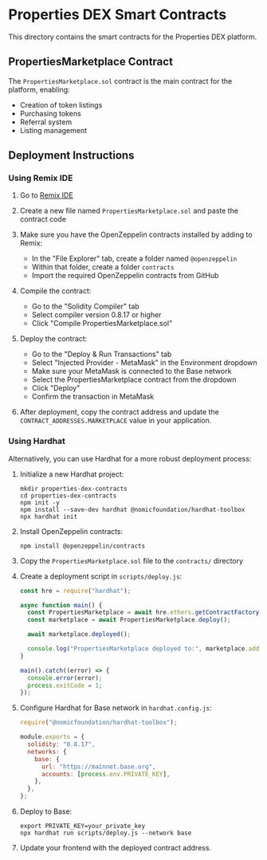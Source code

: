 
# Properties DEX Smart Contracts

This directory contains the smart contracts for the Properties DEX platform.

## PropertiesMarketplace Contract

The `PropertiesMarketplace.sol` contract is the main contract for the platform, enabling:

- Creation of token listings
- Purchasing tokens
- Referral system
- Listing management

## Deployment Instructions

### Using Remix IDE

1. Go to [Remix IDE](https://remix.ethereum.org/)
2. Create a new file named `PropertiesMarketplace.sol` and paste the contract code
3. Make sure you have the OpenZeppelin contracts installed by adding to Remix:
   - In the "File Explorer" tab, create a folder named `@openzeppelin`
   - Within that folder, create a folder `contracts`
   - Import the required OpenZeppelin contracts from GitHub

4. Compile the contract:
   - Go to the "Solidity Compiler" tab
   - Select compiler version 0.8.17 or higher
   - Click "Compile PropertiesMarketplace.sol"

5. Deploy the contract:
   - Go to the "Deploy & Run Transactions" tab
   - Select "Injected Provider - MetaMask" in the Environment dropdown
   - Make sure your MetaMask is connected to the Base network
   - Select the PropertiesMarketplace contract from the dropdown
   - Click "Deploy"
   - Confirm the transaction in MetaMask

6. After deployment, copy the contract address and update the `CONTRACT_ADDRESSES.MARKETPLACE` value in your application.

### Using Hardhat

Alternatively, you can use Hardhat for a more robust deployment process:

1. Initialize a new Hardhat project:
   ```
   mkdir properties-dex-contracts
   cd properties-dex-contracts
   npm init -y
   npm install --save-dev hardhat @nomicfoundation/hardhat-toolbox
   npx hardhat init
   ```

2. Install OpenZeppelin contracts:
   ```
   npm install @openzeppelin/contracts
   ```

3. Copy the `PropertiesMarketplace.sol` file to the `contracts/` directory

4. Create a deployment script in `scripts/deploy.js`:
   ```javascript
   const hre = require("hardhat");

   async function main() {
     const PropertiesMarketplace = await hre.ethers.getContractFactory("PropertiesMarketplace");
     const marketplace = await PropertiesMarketplace.deploy();

     await marketplace.deployed();

     console.log("PropertiesMarketplace deployed to:", marketplace.address);
   }

   main().catch((error) => {
     console.error(error);
     process.exitCode = 1;
   });
   ```

5. Configure Hardhat for Base network in `hardhat.config.js`:
   ```javascript
   require("@nomicfoundation/hardhat-toolbox");

   module.exports = {
     solidity: "0.8.17",
     networks: {
       base: {
         url: "https://mainnet.base.org",
         accounts: [process.env.PRIVATE_KEY],
       },
     },
   };
   ```

6. Deploy to Base:
   ```
   export PRIVATE_KEY=your_private_key
   npx hardhat run scripts/deploy.js --network base
   ```

7. Update your frontend with the deployed contract address.
